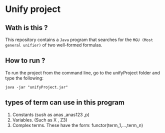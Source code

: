 # Unify project

## Wath is this ?
This repository contains a `Java` program that searches for the `MGU (Most general unifier)` of two well-formed formulas.
## How to run ?
To run the project from the command line, go to the unifyProject folder and type the following:
```
java -jar "unifyProject.jar"
```
## types of term can use in this program

1. Constants (sush as anas ,anas123 ,p)
2. Variables. (Such as X , Z3)
3. Complex terms. These have the form: functor(term_1,...,term_n) 
